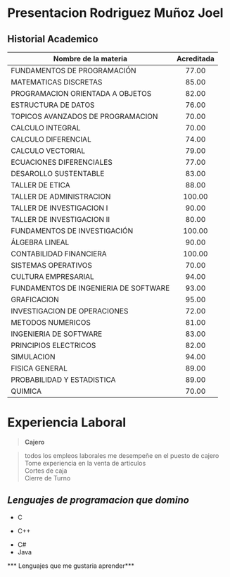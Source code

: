 # Presentacion Rodriguez Muñoz Joel

## **Historial Academico**  

| Nombre de la materia | Acreditada |
| ----------- | :-----------: | 
| FUNDAMENTOS DE PROGRAMACIÓN | 77.00 |
| MATEMATICAS DISCRETAS |  85.00|
| PROGRAMACION ORIENTADA A OBJETOS | 82.00|
| ESTRUCTURA DE DATOS| 76.00 |
| TOPICOS AVANZADOS DE PROGRAMACION | 70.00|
| CALCULO INTEGRAL | 70.00|
| CALCULO DIFERENCIAL | 74.00|
| CALCULO VECTORIAL |  79.00|
| ECUACIONES DIFERENCIALES | 77.00 |
| DESAROLLO SUSTENTABLE| 83.00|
| TALLER DE ETICA| 88.00|
| TALLER DE ADMINISTRACION| 100.00|
| TALLER DE INVESTIGACION I| 90.00|
| TALLER DE INVESTIGACION II| 80.00|
| FUNDAMENTOS DE INVESTIGACIÓN |100.00|
| ÁLGEBRA LINEAL| 90.00|
| CONTABILIDAD FINANCIERA| 100.00|
| SISTEMAS OPERATIVOS |70.00|
| CULTURA EMPRESARIAL |94.00|
| FUNDAMENTOS DE INGENIERIA DE SOFTWARE |93.00|
| GRAFICACION |95.00|
| INVESTIGACION DE OPERACIONES| 72.00|
| METODOS NUMERICOS  |81.00|
| INGENIERIA DE SOFTWARE |83.00|
| PRINCIPIOS ELECTRICOS | 82.00|
| SIMULACION| 94.00	|
| FISICA GENERAL| 89.00|
| PROBABILIDAD Y ESTADISTICA| 89.00|
| QUIMICA| 70.00|

# Experiencia Laboral
 >**Cajero**
 
 >todos los empleos laborales me desempeñe en el puesto de cajero  
 >Tome experiencia en la venta de articulos  
 >Cortes de caja  
 >Cierre de Turno


## ***Lenguajes de programacion que domino***
+ C
* C++
- C#
- Java

*** Lenguajes que me gustaria aprender***


